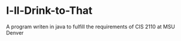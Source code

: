 # I-ll-Drink-to-That 

A program writen in java to fulfill the requirements of CIS 2110 at MSU Denver 
